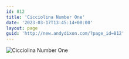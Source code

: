 ```yaml
---
id: 812
title: 'Cicciolina Number One'
date: '2023-03-17T13:45:14+00:00'
layout: page
guid: 'http://new.andydixon.com/?page_id=812'
---
```


![Cicciolina Number One](https://i0.wp.com/assets.g8x2.ldn.idrivee2-23.com/posters/Cicciolina%20Number%20One%2001.jpg?w=1200&ssl=1 "Cicciolina Number One")
